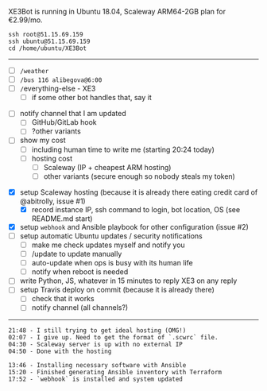 XE3Bot is running in Ubuntu 18.04, Scaleway ARM64-2GB plan for €2.99/mo.
```
ssh root@51.15.69.159
ssh ubuntu@51.15.69.159
cd /home/ubuntu/XE3Bot
```

---
<!-- -->
* [ ] `/weather`
* [ ] `/bus 116 alibegova@6:00`
* [ ] `/`everything-else - ХЕЗ
  * [ ] if some other bot handles that, say it
<!-- -->
* [ ] notify channel that I am updated
  * [ ] GitHub/GitLab hook
  * [ ] ?other variants
* [ ] show my cost
  * [ ] including human time to write me (starting 20:24 today)
  * [ ] hosting cost
    * [ ] Scaleway (IP + cheapest ARM hosting)
    * [ ] other variants (secure enough so nobody steals my token)
<!-- -->
* [x] setup Scaleway hosting (because it is already there eating credit card of @abitrolly, issue #1)
  * [x] record instance IP, ssh command to login, bot location, OS (see README.md start)
* [x] setup `webhook` and Ansible playbook for other configuration (issue #2)
* [ ] setup automatic Ubuntu updates / security notifications
  * [ ] make me check updates myself and notify you
   * [ ] /update to update manually
   * [ ] auto-update when ops is busy with its human life
  * [ ] notify when reboot is needed
* [ ] write Python, JS, whatever in 15 minutes to reply ХЕЗ on any reply
* [ ] setup Travis deploy on commit (because it is already there)
  * [ ] check that it works
  * [ ] notify channel (all channels?)

---
```
21:48 - I still trying to get ideal hosting (OMG!)
02:07 - I give up. Need to get the format of `.scwrc` file.
04:30 - Scaleway server is up with no external IP
04:50 - Done with the hosting
```
```
13:46 - Installing necessary software with Ansible
15:20 - Finished generating Ansible inventory with Terraform
17:52 - `webhook` is installed and system updated
```
